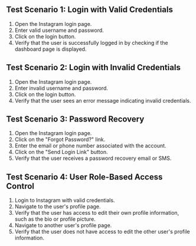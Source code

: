 ## Test Scenario 1: Login with Valid Credentials
1.	Open the Instagram login page.
2.	Enter valid username and password.
3.	Click on the login button.
4.	Verify that the user is successfully logged in by checking if the dashboard page is displayed.
## Test Scenario 2: Login with Invalid Credentials
1.	Open the Instagram login page.
2.	Enter invalid username and password.
3.	Click on the login button.
4.	Verify that the user sees an error message indicating invalid credentials.
## Test Scenario 3: Password Recovery
1.	Open the Instagram login page.
2.	Click on the "Forgot Password?" link.
3.	Enter the email or phone number associated with the account.
4.	Click on the "Send Login Link" button.
5.	Verify that the user receives a password recovery email or SMS.
## Test Scenario 4: User Role-Based Access Control
1.	Login to Instagram with valid credentials.
2.	Navigate to the user's profile page.
3.	Verify that the user has access to edit their own profile information, such as the bio or profile picture.
4.	Navigate to another user's profile page.
5.	Verify that the user does not have access to edit the other user's profile information.

